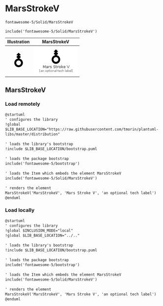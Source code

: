 # MarsStrokeV


```text
fontawesome-5/Solid/MarsStrokeV
```

```text
include('fontawesome-5/Solid/MarsStrokeV')
```



| Illustration | MarsStrokeV |
| :---: | :---: |
| ![illustration for Illustration](../../fontawesome-5/Solid/MarsStrokeV.png) | ![illustration for MarsStrokeV](../../fontawesome-5/Solid/MarsStrokeV.Local.png) |




## MarsStrokeV

### Load remotely
```plantuml
@startuml
' configures the library
!global $LIB_BASE_LOCATION="https://raw.githubusercontent.com/tmorin/plantuml-libs/master/distribution"

' loads the library's bootstrap
!include $LIB_BASE_LOCATION/bootstrap.puml

' loads the package bootstrap
include('fontawesome-5/bootstrap')

' loads the Item which embeds the element MarsStrokeV
include('fontawesome-5/Solid/MarsStrokeV')

' renders the element
MarsStrokeV('MarsStrokeV', 'Mars Stroke V', 'an optional tech label')
@enduml
```

### Load locally
```plantuml
@startuml
' configures the library
!global $INCLUSION_MODE="local"
!global $LIB_BASE_LOCATION="../.."

' loads the library's bootstrap
!include $LIB_BASE_LOCATION/bootstrap.puml

' loads the package bootstrap
include('fontawesome-5/bootstrap')

' loads the Item which embeds the element MarsStrokeV
include('fontawesome-5/Solid/MarsStrokeV')

' renders the element
MarsStrokeV('MarsStrokeV', 'Mars Stroke V', 'an optional tech label')
@enduml
```

